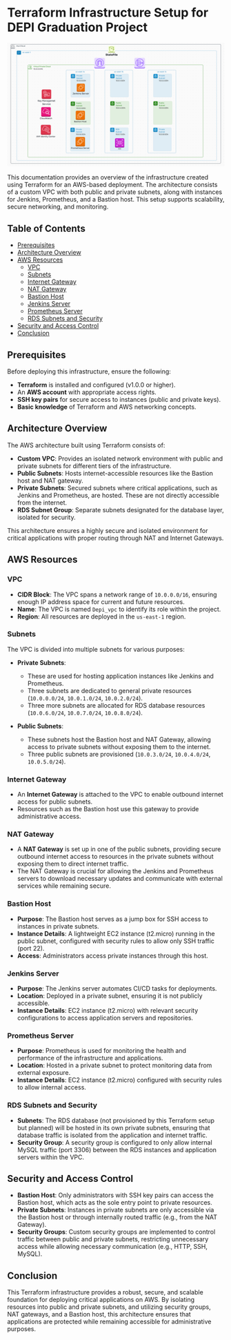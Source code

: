 # Terraform Infrastructure Setup for DEPI Graduation Project

![alt text](<assests/Graduation Project Architecture.png>)

This documentation provides an overview of the infrastructure created using Terraform for an AWS-based deployment. The architecture consists of a custom VPC with both public and private subnets, along with instances for Jenkins, Prometheus, and a Bastion host. This setup supports scalability, secure networking, and monitoring.

## Table of Contents
- [Prerequisites](#prerequisites)
- [Architecture Overview](#architecture-overview)
- [AWS Resources](#aws-resources)
  - [VPC](#vpc)
  - [Subnets](#subnets)
  - [Internet Gateway](#internet-gateway)
  - [NAT Gateway](#nat-gateway)
  - [Bastion Host](#bastion-host)
  - [Jenkins Server](#jenkins-server)
  - [Prometheus Server](#prometheus-server)
  - [RDS Subnets and Security](#rds-subnets-and-security)
- [Security and Access Control](#security-and-access-control)
- [Conclusion](#conclusion)

## Prerequisites

Before deploying this infrastructure, ensure the following:
- **Terraform** is installed and configured (v1.0.0 or higher).
- An **AWS account** with appropriate access rights.
- **SSH key pairs** for secure access to instances (public and private keys).
- **Basic knowledge** of Terraform and AWS networking concepts.

## Architecture Overview

The AWS architecture built using Terraform consists of:
- **Custom VPC**: Provides an isolated network environment with public and private subnets for different tiers of the infrastructure.
- **Public Subnets**: Hosts internet-accessible resources like the Bastion host and NAT gateway.
- **Private Subnets**: Secured subnets where critical applications, such as Jenkins and Prometheus, are hosted. These are not directly accessible from the internet.
- **RDS Subnet Group**: Separate subnets designated for the database layer, isolated for security.

This architecture ensures a highly secure and isolated environment for critical applications with proper routing through NAT and Internet Gateways.

## AWS Resources

### VPC

- **CIDR Block**: The VPC spans a network range of `10.0.0.0/16`, ensuring enough IP address space for current and future resources.
- **Name**: The VPC is named `Depi_vpc` to identify its role within the project.
- **Region**: All resources are deployed in the `us-east-1` region.

### Subnets

The VPC is divided into multiple subnets for various purposes:
- **Private Subnets**: 
  - These are used for hosting application instances like Jenkins and Prometheus.
  - Three subnets are dedicated to general private resources (`10.0.0.0/24`, `10.0.1.0/24`, `10.0.2.0/24`).
  - Three more subnets are allocated for RDS database resources (`10.0.6.0/24`, `10.0.7.0/24`, `10.0.8.0/24`).

- **Public Subnets**:
  - These subnets host the Bastion host and NAT Gateway, allowing access to private subnets without exposing them to the internet.
  - Three public subnets are provisioned (`10.0.3.0/24`, `10.0.4.0/24`, `10.0.5.0/24`).

### Internet Gateway

- An **Internet Gateway** is attached to the VPC to enable outbound internet access for public subnets.
- Resources such as the Bastion host use this gateway to provide administrative access.

### NAT Gateway

- A **NAT Gateway** is set up in one of the public subnets, providing secure outbound internet access to resources in the private subnets without exposing them to direct internet traffic.
- The NAT Gateway is crucial for allowing the Jenkins and Prometheus servers to download necessary updates and communicate with external services while remaining secure.

### Bastion Host

- **Purpose**: The Bastion host serves as a jump box for SSH access to instances in private subnets.
- **Instance Details**: A lightweight EC2 instance (t2.micro) running in the public subnet, configured with security rules to allow only SSH traffic (port 22).
- **Access**: Administrators access private instances through this host.

### Jenkins Server

- **Purpose**: The Jenkins server automates CI/CD tasks for deployments.
- **Location**: Deployed in a private subnet, ensuring it is not publicly accessible.
- **Instance Details**: EC2 instance (t2.micro) with relevant security configurations to access application servers and repositories.

### Prometheus Server

- **Purpose**: Prometheus is used for monitoring the health and performance of the infrastructure and applications.
- **Location**: Hosted in a private subnet to protect monitoring data from external exposure.
- **Instance Details**: EC2 instance (t2.micro) configured with security rules to allow internal access.

### RDS Subnets and Security

- **Subnets**: The RDS database (not provisioned by this Terraform setup but planned) will be hosted in its own private subnets, ensuring that database traffic is isolated from the application and internet traffic.
- **Security Group**: A security group is configured to only allow internal MySQL traffic (port 3306) between the RDS instances and application servers within the VPC.

## Security and Access Control

- **Bastion Host**: Only administrators with SSH key pairs can access the Bastion host, which acts as the sole entry point to private resources.
- **Private Subnets**: Instances in private subnets are only accessible via the Bastion host or through internally routed traffic (e.g., from the NAT Gateway).
- **Security Groups**: Custom security groups are implemented to control traffic between public and private subnets, restricting unnecessary access while allowing necessary communication (e.g., HTTP, SSH, MySQL).

## Conclusion

This Terraform infrastructure provides a robust, secure, and scalable foundation for deploying critical applications on AWS. By isolating resources into public and private subnets, and utilizing security groups, NAT gateways, and a Bastion host, this architecture ensures that applications are protected while remaining accessible for administrative purposes.
